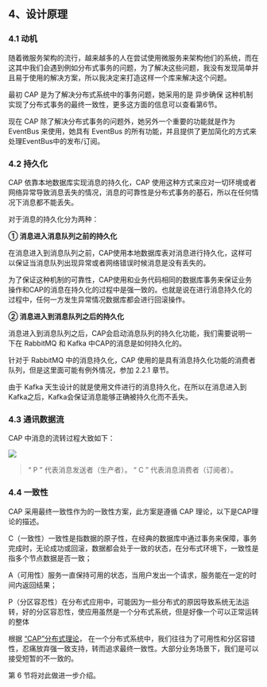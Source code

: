 
## 4、设计原理

### 4.1 动机

随着微服务架构的流行，越来越多的人在尝试使用微服务来架构他们的系统，而在这其中我们会遇到例如分布式事务的问题，为了解决这些问题，我没有发现简单并且易于使用的解决方案，所以我决定来打造这样一个库来解决这个问题。

最初 CAP 是为了解决分布式系统中的事务问题，她采用的是 异步确保 这种机制实现了分布式事务的最终一致性，更多这方面的信息可以查看第6节。

现在 CAP 除了解决分布式事务的问题外，她另外一个重要的功能就是作为 EventBus 来使用，她具有 EventBus 的所有功能，并且提供了更加简化的方式来处理EventBus中的发布/订阅。


### 4.2 持久化

CAP 依靠本地数据库实现消息的持久化，CAP 使用这种方式来应对一切环境或者网络异常导致消息丢失的情况，消息的可靠性是分布式事务的基石，所以在任何情况下消息都不能丢失。

对于消息的持久化分为两种：

**① 消息进入消息队列之前的持久化**

在消息进入到消息队列之前，CAP使用本地数据库表对消息进行持久化，这样可以保证当消息队列出现异常或者网络错误时候消息是没有丢失的。

为了保证这种机制的可靠性，CAP使用和业务代码相同的数据库事务来保证业务操作和CAP的消息在持久化的过程中是强一致的。也就是说在进行消息持久化的过程中，任何一方发生异常情况数据库都会进行回滚操作。

**② 消息进入到消息队列之后的持久化**

消息进入到消息队列之后，CAP会启动消息队列的持久化功能，我们需要说明一下在 RabbitMQ 和 Kafka 中CAP的消息是如何持久化的。

针对于 RabbitMQ 中的消息持久化，CAP 使用的是具有消息持久化功能的消费者队列，但是这里面可能有例外情况，参加 2.2.1 章节。

由于 Kafka 天生设计的就是使用文件进行的消息持久化，在所以在消息进入到Kafka之后，Kafka会保证消息能够正确被持久化而不丢失。


### 4.3 通讯数据流

CAP 中消息的流转过程大致如下：

![](http://images2017.cnblogs.com/blog/250417/201708/250417-20170803174645928-1813351415.png)

> “ P ” 代表消息发送者（生产者）。 “ C ” 代表消息消费者（订阅者）。


### 4.4 一致性

CAP 采用最终一致性作为的一致性方案，此方案是遵循 CAP 理论，以下是CAP理论的描述。

C（一致性）一致性是指数据的原子性，在经典的数据库中通过事务来保障，事务完成时，无论成功或回滚，数据都会处于一致的状态，在分布式环境下，一致性是指多个节点数据是否一致；

A（可用性）服务一直保持可用的状态，当用户发出一个请求，服务能在一定的时间内返回结果；

P（分区容忍性）在分布式应用中，可能因为一些分布式的原因导致系统无法运转，好的分区容忍性，使应用虽然是一个分布式系统，但是好像一个可以正常运转的整体

根据 [“CAP”分布式理论](https://en.wikipedia.org/wiki/CAP_theorem)， 在一个分布式系统中，我们往往为了可用性和分区容错性，忍痛放弃强一致支持，转而追求最终一致性。大部分业务场景下，我们是可以接受短暂的不一致的。

第 6 节将对此做进一步介绍。